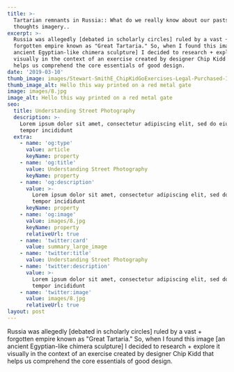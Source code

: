 ```yaml
---
title: >-
  Tartarian remnants in Russia:: What do we really know about our pasts? Deep
  thoughts imagery..
excerpt: >-
  Russia was allegedly [debated in scholarly circles] ruled by a vast +
  forgotten empire known as "Great Tartaria." So, when I found this image [an
  ancient Egyptian-like chimera sculpture] I decided to research + explore it
  visually in the context of an exercise created by designer Chip Kidd that
  helps us comprehend the core essentials of good design.
date: '2019-03-10'
thumb_image: images/Stewart-SmithE_ChipKidGoExercises-Legal-Purchased-Image_800px.jpg
thumb_image_alt: Hello this way printed on a red metal gate
image: images/8.jpg
image_alt: Hello this way printed on a red metal gate
seo:
  title: Understanding Street Photography
  description: >-
    Lorem ipsum dolor sit amet, consectetur adipiscing elit, sed do eiusmod
    tempor incididunt
  extra:
    - name: 'og:type'
      value: article
      keyName: property
    - name: 'og:title'
      value: Understanding Street Photography
      keyName: property
    - name: 'og:description'
      value: >-
        Lorem ipsum dolor sit amet, consectetur adipiscing elit, sed do eiusmod
        tempor incididunt
      keyName: property
    - name: 'og:image'
      value: images/8.jpg
      keyName: property
      relativeUrl: true
    - name: 'twitter:card'
      value: summary_large_image
    - name: 'twitter:title'
      value: Understanding Street Photography
    - name: 'twitter:description'
      value: >-
        Lorem ipsum dolor sit amet, consectetur adipiscing elit, sed do eiusmod
        tempor incididunt
    - name: 'twitter:image'
      value: images/8.jpg
      relativeUrl: true
layout: post
---
```

Russia was allegedly \[debated in scholarly circles] ruled by a vast + 
forgotten empire known as "Great Tartaria." So, when I found this image 
\[an ancient Egyptian-like chimera sculpture] I decided to research + 
explore it visually in the context of an exercise created by designer 
Chip Kidd that helps us comprehend the core essentials of good design.
